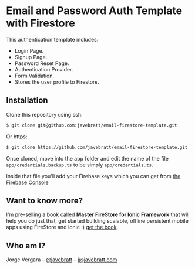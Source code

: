 # Email and Password Auth Template with Firestore

This authentication template includes:

* Login Page.
* Signup Page.
* Password Reset Page.
* Authentication Provider.
* Form Validation.
* Stores the user profile to Firestore.

## Installation

Clone this repository using ssh:

```sh
$ git clone git@github.com:javebratt/email-firestore-template.git
```

Or https:

```sh
$ git clone https://github.com/javebratt/email-firestore-template.git
```

Once cloned, move into the app folder and edit the name of the file
`app/credentials.backup.ts` to be simply `app/credentials.ts`.

Inside that file you'll add your Firebase keys which you can get from
[the Firebase Console](https://console.firebase.google.com)

## Want to know more?

I'm pre-selling a book called **Master FireStore for Ionic Framework** that will help you do just that, get started building scalable, offline persistent mobile apps using FireStore and Ionic :) [get the book](https://sowl.co/M119n).

## Who am I?

Jorge Vergara – [@javebratt](https://twitter.com/javebratt) – j@javebratt.com
